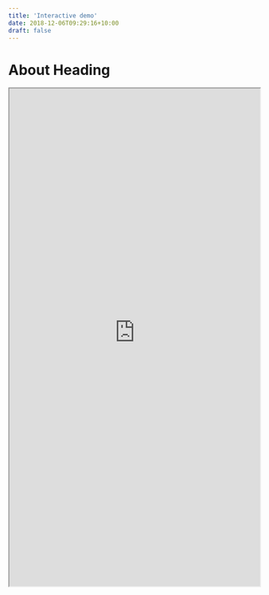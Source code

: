 ```yaml
---
title: 'Interactive demo'
date: 2018-12-06T09:29:16+10:00
draft: false
---
```


# About Heading
<iframe id="interactive_demo"
    title="Interactive demo"
    width="100%"
    height="1000"
    src="https://vcubo-beta-05-vcubo-g01v05-8zsxdv.streamlitapp.com/?embedded=true">
</iframe>
